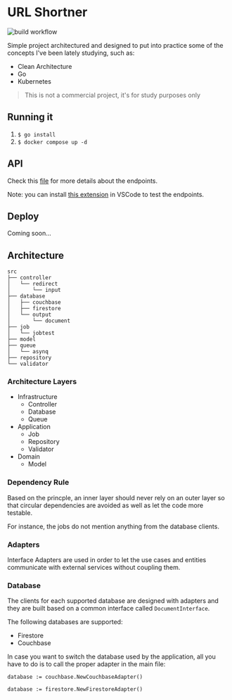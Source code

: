 # URL Shortner

![build workflow](https://github.com/dorianneto/url-shortener/actions/workflows/build.yml/badge.svg?branch=main)

Simple project architectured and designed to put into practice some of the concepts I've been lately studying, such as:

- Clean Architecture
- Go
- Kubernetes

> This is not a commercial project, it's for study purposes only

## Running it

1. `$ go install`
2. `$ docker compose up -d`

## API

Check this [file](https://github.com/dorianneto/url-shortener/blob/develop/api.http) for more details about the endpoints.

Note: you can install [this extension](https://marketplace.visualstudio.com/items?itemName=humao.rest-client) in VSCode to test the endpoints.

## Deploy

Coming soon...

## Architecture

```
src
├── controller
│   └── redirect
│       └── input
├── database
│   ├── couchbase
│   ├── firestore
│   └── output
│       └── document
├── job
│   └── jobtest
├── model
├── queue
│   └── asynq
├── repository
└── validator
```

### Architecture Layers

- Infrastructure
  - Controller
  - Database
  - Queue
- Application
  - Job
  - Repository
  - Validator
- Domain
  - Model

### Dependency Rule

Based on the princple, an inner layer should never rely on an outer layer so that circular dependencies are avoided as well as let the code more testable.

For instance, the jobs do not mention anything from the database clients.

### Adapters

Interface Adapters are used in order to let the use cases and entities communicate with external services without coupling them.

### Database

The clients for each supported database are designed with adapters and they are built based on a common interface called `DocumentInterface`.

The following databases are supported:

- Firestore
- Couchbase

In case you want to switch the database used by the application, all you have to do is to call the proper adapter in the main file:

```
database := couchbase.NewCouchbaseAdapter()
```

```
database := firestore.NewFirestoreAdapter()
```
